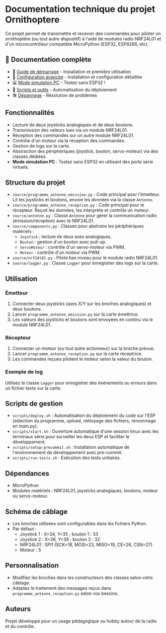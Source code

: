 # Documentation technique du projet Ornithoptere

Ce projet permet de transmettre et recevoir des commandes pour piloter un ornithoptère (ou tout autre dispositif) à l'aide de modules radio NRF24L01 et d'un microcontrôleur compatible MicroPython (ESP32, ESP8266, etc).

## 📖 Documentation complète

- 🚀 [Guide de démarrage](quickstart.md) - Installation et première utilisation
- 🔧 [Configuration avancée](setup.md) - Installation et configuration détaillée
- 💻 [Mode simulation PC](simulation.md) - Testez sans ESP32 !
- 🔧 [Scripts et outils](scripts.md) - Automatisation du déploiement
- 🛠️ [Dépannage](TROUBLESHOOTING.md) - Résolution de problèmes

## Fonctionnalités

- Lecture de deux joysticks analogiques et de deux boutons.
- Transmission des valeurs lues via un module NRF24L01.
- Réception des commandes sur un autre module NRF24L01.
- Contrôle d'un moteur via la réception des commandes.
- Gestion de logs sur la carte.
- Abstraction des périphériques (joystick, bouton, servo-moteur) via des classes dédiées.
- **Mode simulation PC** : Testez sans ESP32 en utilisant des ports série virtuels.

## Structure du projet

- `source/programme_antenne_emission.py` : Code principal pour l'émetteur. Lit les joysticks et boutons, envoie les données via la classe `Antenne`.
- `source/programme_antenne_reception.py` : Code principal pour le récepteur. Reçoit les données, les interprète et contrôle un moteur.
- `source/antenne.py` : Classe `Antenne` pour gérer la communication radio (émission/réception) avec le NRF24L01.
- `source/components.py` : Classes pour abstraire les périphériques matériels :
  - `Joystick` : lecture de deux axes analogiques.
  - `Bouton` : gestion d'un bouton avec pull-up.
  - `ServoMoteur` : contrôle d'un servo-moteur via PWM.
  - `Moteur` : contrôle d'un moteur via PWM.
- `source/nrf24l01.py` : Pilote bas niveau pour le module radio NRF24L01.
- `source/logger.py` : Classe `Logger` pour enregistrer des logs sur la carte.

## Utilisation

### Émetteur

1. Connecter deux joysticks (axes X/Y sur les broches analogiques) et deux boutons.
2. Lancer `programme_antenne_emission.py` sur la carte émettrice.
3. Les valeurs des joysticks et boutons sont envoyées en continu via le module NRF24L01.

### Récepteur

1. Connecter un moteur (ou tout autre actionneur) sur la broche prévue.
2. Lancer `programme_antenne_reception.py` sur la carte réceptrice.
3. Les commandes reçues pilotent le moteur selon la valeur du bouton.

### Exemple de log

Utilisez la classe `Logger` pour enregistrer des événements ou erreurs dans un fichier texte sur la carte.

## Scripts de gestion

- `scripts/deploy.sh` : Automatisation du déploiement du code sur l'ESP (sélection du programme, upload, nettoyage des fichiers, renommage en main.py).
- `scripts/start.sh` : Ouverture automatique d'une session tmux avec les terminaux série pour surveiller les deux ESP et faciliter le développement.
- `scripts/setup-precommit.sh` : Installation automatique de l'environnement de développement avec pre-commit.
- `scripts/run-tests.sh` : Exécution des tests unitaires.

## Dépendances

- MicroPython
- Modules matériels : NRF24L01, joysticks analogiques, boutons, moteur ou servo-moteur.

## Schéma de câblage

- Les broches utilisées sont configurables dans les fichiers Python.
- Par défaut :
  - Joystick 1 : X=34, Y=35 ; bouton 1 : 33
  - Joystick 2 : X=36, Y=39 ; bouton 2 : 32
  - NRF24L01 : SPI1 (SCK=18, MOSI=23, MISO=19, CE=26, CSN=27)
  - Moteur : 5

## Personnalisation

- Modifiez les broches dans les constructeurs des classes selon votre câblage.
- Adaptez le traitement des messages reçus dans `programme_antenne_reception.py` selon vos besoins.

## Auteurs

Projet développé pour un usage pédagogique ou hobby autour de la radio et du contrôle.
